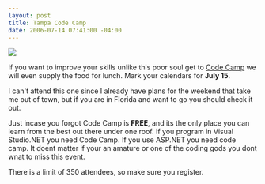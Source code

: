 ```yaml
---
layout: post
title: Tampa Code Camp
date: 2006-07-14 07:41:00 -04:00
---
```


![](http://gwb.blob.core.windows.net/sdorman/5006/o_Html4Food.gif) 


If you want to improve your skills unlike this poor soul get to [Code Camp](http://www.tampacodecamp.com/) we will even supply the food for lunch. Mark your calendars for <strong>July 15</strong>. 


I can't attend this one since I already have plans for the weekend that take me out of town, but if you are in Florida and want to go you should check it out.

Just incase you forgot Code Camp is <strong>FREE</strong>, and its the only place you can learn from the best out there under one roof. If you program in Visual Studio.NET you need Code Camp. If you use ASP.NET you need code camp. It doent matter if your an amature or one of the coding gods you dont wnat to miss this event.

There is a limit of 350 attendees, so make sure you register.
